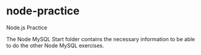 # node-practice
Node.js Practice

The Node MySQL Start folder contains the necessary information to be able to do the other Node MySQL exercises.
